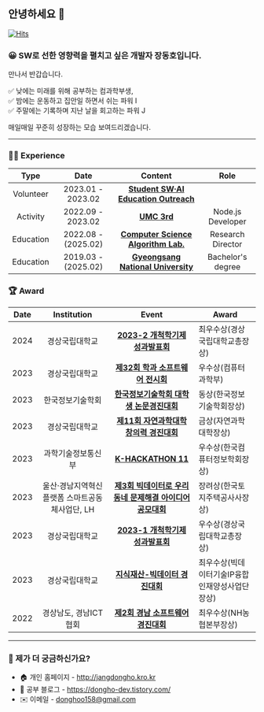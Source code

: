 ## 안녕하세요 👋

[![Hits](https://hits.seeyoufarm.com/api/count/incr/badge.svg?url=https%3A%2F%2Fgithub.com%2FJangDongHo%2Fhit-counter&count_bg=%2379C83D&title_bg=%23555555&icon=&icon_color=%23E7E7E7&title=hits&edge_flat=false)](https://github.com/JangDongHo)

### 😀 SW로 선한 영향력을 펼치고 싶은 개발자 장동호입니다.

만나서 반갑습니다.

✅ 낮에는 미래를 위해 공부하는 컴과학부생, <br>
✅ 밤에는 운동하고 집안일 하면서 쉬는 파워 I <br>
✅ 주말에는 기록하며 지난 날을 회고하는 파워 J <br>

매일매일 꾸준히 성장하는 모습 보여드리겠습니다.

---

### 🏃‍♂️ Experience
| Type | Date | Content | Role |
| :---: | :---: | :---: | :---: |
| Volunteer | 2023.01 - 2023.02 | **[Student SW·AI Education Outreach](https://connect.or.kr/)** |  |
| Activity | 2022.09 - 2023.02 | **[UMC 3rd](https://www.makeus.in/umc)** | Node.js Developer |
| Education | 2022.08 - (2025.02) | **[Computer Science Algorithm Lab.](https://www.gnu.ac.kr/cs/main.do)** | Research Director |
| Education | 2019.03 - (2025.02) | **[Gyeongsang National University](https://www.gnu.ac.kr/)** | Bachelor's degree |

### 🏆️ Award
| Date | Institution | Event | Award |
| :---: | :---: | :---: | --- |
| 2024 | 경상국립대학교 | **[2023-2 개척학기제 성과발표회](https://www.gnu.ac.kr/main/na/ntt/selectNttInfo.do?mi=1289&bbsId=1039&nttSn=2219464)** | 최우수상(경상국립대학교총장상)
| 2023 | 경상국립대학교 | **[제32회 학과 소프트웨어 전시회]()** | 우수상(컴퓨터과학부) |
| 2023 | 한국정보기술학회 | **[한국정보기술학회 대학생 논문경진대회](https://ki-it.or.kr/%EA%B3%B5%EC%A7%80%EC%82%AC%ED%95%AD/12077728)** | 동상(한국정보기술학회장상) |
| 2023 | 경상국립대학교 | **[제11회 자연과학대학 창의력 경진대회](https://www.gnu.ac.kr/cs/na/ntt/selectNttInfo.do?mi=12277&bbsId=3777&nttSn=2210853)** | 금상(자연과학대학장상) |
| 2023 | 과학기술정보통신부 | **[K-HACKATHON 11](https://www.gnu.ac.kr/cs/na/ntt/selectNttInfo.do?mi=12277&bbsId=3777&nttSn=2211227)** | 우수상(한국컴퓨터정보학회장상)
| 2023 | 울산·경남지역혁신플랫폼 스마트공동체사업단, LH | **[제3회 빅데이터로 우리동네 문제해결 아이디어 공모대회](https://www.lecturernews.com/news/articleView.html?idxno=133210)** | 장려상(한국토지주택공사사장상)
| 2023 | 경상국립대학교 | **[2023-1 개척학기제 성과발표회](https://www.gnu.ac.kr/main/na/ntt/selectNttInfo.do?nttSn=2195395&mi=1289)** | 우수상(경상국립대학교총장상)
| 2023 | 경상국립대학교 | **[지식재산-빅데이터 경진대회](https://www.lecturernews.com/news/articleView.html?idxno=128770)** | 최우수상(빅데이터기술IP융합인재양성사업단장상)
| 2022 | 경상남도, 경남ICT협회 | **[제2회 경남 소프트웨어 경진대회](http://www.gnict.org/%EA%B2%8C%EC%8B%9C%ED%8C%90/sw%EA%B2%BD%EC%A7%84%EB%8C%80%ED%9A%8C/%EA%B2%BD%EB%82%A8-sw%EA%B2%BD%EC%A7%84%EB%8C%80%ED%9A%8C-%EA%B2%B0%EA%B3%BC/)** | 최우수상(NH농협본부장상)

---

### 🤔 제가 더 궁금하신가요?
- 🏠 개인 홈페이지 - http://jangdongho.kro.kr
- 🌱 공부 블로그 - https://dongho-dev.tistory.com/
- ✉️ 이메일 - donghoo158@gmail.com
